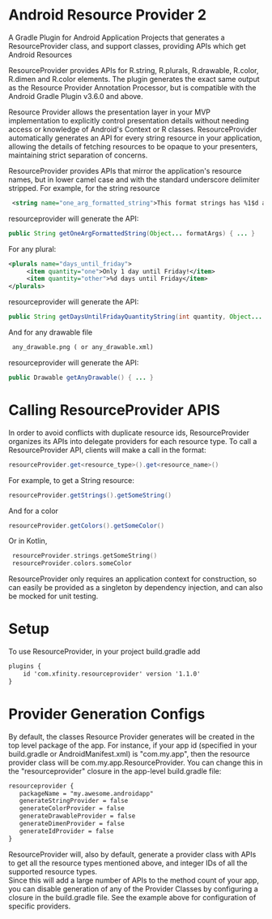 Android Resource Provider 2
======================

A Gradle Plugin for Android Application Projects that generates a ResourceProvider class, and support classes, providing APIs which get Android Resources

ResourceProvider provides APIs for R.string, R.plurals, R.drawable, R.color, R.dimen and R.color elements.
The plugin generates the exact same output as the Resource Provider Annotation Processor, but is compatible with the Android
Gradle Plugin v3.6.0 and above.

   Resource Provider allows the presentation layer in your MVP implementation to explicitly control presentation details
   without needing access or knowledge of Android's Context or R classes. ResourceProvider automatically generates an
   API for every string resource in your application, allowing the details of fetching resources to be opaque to
   your presenters, maintaining strict separation of concerns.

   ResourceProvider provides APIs that mirror the application's resource names, but in lower camel case and
   with the standard underscore delimiter stripped.  For example, for the string resource

   ```xml
    <string name="one_arg_formatted_string">This format strings has %1$d args</string>
   ```

   resourceprovider will generate the API:

   ```java
   public String getOneArgFormattedString(Object... formatArgs) { ... }
   ```

   For any plural:

   ```xml
   <plurals name="days_until_friday">
        <item quantity="one">Only 1 day until Friday!</item>
        <item quantity="other">%d days until Friday</item>
   </plurals>
   ```

   resourceprovider will generate the API:

   ```Java
   public String getDaysUntilFridayQuantityString(int quantity, Object... formatArgs) { ... }
   ```

   And for any drawable file

   ```xml
    any_drawable.png ( or any_drawable.xml)
   ```

   resourceprovider will generate the API:

   ```java
   public Drawable getAnyDrawable() { ... } 
   ```

  Calling ResourceProvider APIS
  =============================
  In order to avoid conflicts with duplicate resource ids, ResourceProvider organizes its APIs into delegate providers for
  each resource type.  To call a ResourceProvider API, clients will make a call in the format:

  ```java
  resourceProvider.get<resource_type>().get<resource_name>()
  ```

  For example, to get a String resource:
  ```java
  resourceProvider.getStrings().getSomeString()
  ```

  And for a color
  ```java
  resourceProvider.getColors().getSomeColor()
  ```

Or in Kotlin,

 ```kotlin
  resourceProvider.strings.getSomeString()
  resourceProvider.colors.someColor
  ```

  ResourceProvider only requires an application context for construction, so can easily be provided as a singleton by
    dependency injection, and can also be mocked for unit testing.

  Setup
  ======================

   To use ResourceProvider, in your project build.gradle add

   ```xml
   plugins {  
       id 'com.xfinity.resourceprovider' version '1.1.0'
   }
   ```

  Provider Generation Configs
  ======================  
  By default, the classes Resource Provider generates will be created in the top level package of the app.  For instance, if your app id  (specified in your
  build.gradle or AndroidManifest.xml) is "com.my.app", then the resource provider class will  be com.my.app.ResourceProvider.  You can change this in the
  "resourceprovider" closure in the app-level build.gradle file:

   ```xml
  resourceprovider {
      packageName = "my.awesome.androidapp"
      generateStringProvider = false
      generateColorProvider = false
      generateDrawableProvider = false
      generateDimenProvider = false
      generateIdProvider = false
  }
  ```
 ResourceProvider will, also by default, generate a provider class with APIs to get all the resource types mentioned above, and integer IDs of all the supported resource types.  
 Since this will add a large number of APIs to the method count of your app, you can disable generation of any of the Provider Classes by configuring a closure in the
 build.gradle file.  See the example above for configuration of specific providers.